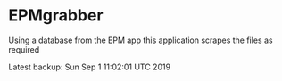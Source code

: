 # EPMgrabber
Using a database from the EPM app this application scrapes the files as required


Latest backup: Sun Sep 1 11:02:01 UTC 2019
